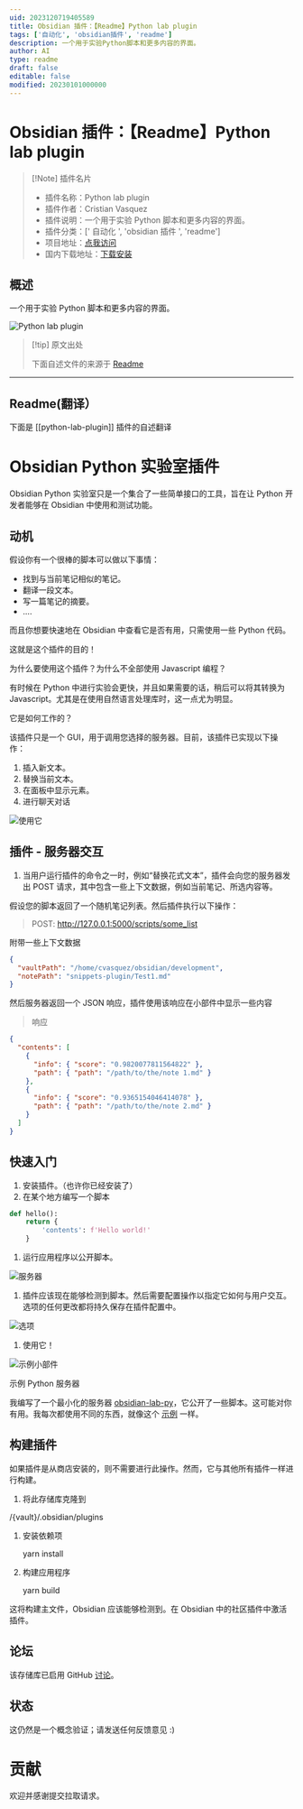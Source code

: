 ```yaml
---
uid: 2023120719405589
title: Obsidian 插件：【Readme】Python lab plugin
tags: ['自动化', 'obsidian插件', 'readme']
description: 一个用于实验Python脚本和更多内容的界面。
author: AI
type: readme
draft: false
editable: false
modified: 20230101000000
---
```


# Obsidian 插件：【Readme】Python lab plugin

> [!Note] 插件名片
> - 插件名称：Python lab plugin
> - 插件作者：Cristian Vasquez
> - 插件说明：一个用于实验 Python 脚本和更多内容的界面。
> - 插件分类：[' 自动化 ', 'obsidian 插件 ', 'readme']
> - 项目地址：[点我访问](https://github.com/cristianvasquez/obsidian-lab)
> - 国内下载地址：[下载安装](https://pkmer.cn/products/plugin/pluginMarket/?python-lab-plugin)

## 概述

一个用于实验 Python 脚本和更多内容的界面。

![Python lab plugin](https://cdn.pkmer.cn/covers/python-lab-plugin.png!pkmer)

> [!tip] 原文出处
>
>下面自述文件的来源于 [Readme](https://ghproxy.net/https://raw.githubusercontent.com/cristianvasquez/obsidian-lab/master/README.md)
>

---

## Readme(翻译）

下面是 [[python-lab-plugin]] 插件的自述翻译

# Obsidian Python 实验室插件

Obsidian Python 实验室只是一个集合了一些简单接口的工具，旨在让 Python 开发者能够在 Obsidian 中使用和测试功能。

## 动机

假设你有一个很棒的脚本可以做以下事情：

- 找到与当前笔记相似的笔记。
- 翻译一段文本。
- 写一篇笔记的摘要。
- ....

而且你想要快速地在 Obsidian 中查看它是否有用，只需使用一些 Python 代码。

这就是这个插件的目的！

为什么要使用这个插件？为什么不全部使用 Javascript 编程？

有时候在 Python 中进行实验会更快，并且如果需要的话，稍后可以将其转换为 Javascript。尤其是在使用自然语言处理库时，这一点尤为明显。

它是如何工作的？

该插件只是一个 GUI，用于调用您选择的服务器。目前，该插件已实现以下操作：

1. 插入新文本。
2. 替换当前文本。
3. 在面板中显示元素。
4. 进行聊天对话

![使用它](https://cdn.pkmer.cn/covers/python-lab-plugin_2_0.png!pkmer)

## 插件 - 服务器交互

1. 当用户运行插件的命令之一时，例如“替换花式文本”，插件会向您的服务器发出 POST 请求，其中包含一些上下文数据，例如当前笔记、所选内容等。

假设您的脚本返回了一个随机笔记列表。然后插件执行以下操作：

> POST: <http://127.0.0.1:5000/scripts/some_list>

附带一些上下文数据

```json
{
  "vaultPath": "/home/cvasquez/obsidian/development",
  "notePath": "snippets-plugin/Test1.md"
}
```

然后服务器返回一个 JSON 响应，插件使用该响应在小部件中显示一些内容

> 响应

```json
{
  "contents": [
    {
      "info": { "score": "0.9820077811564822" },
      "path": { "path": "/path/to/the/note 1.md" }
    },
    {
      "info": { "score": "0.9365154046414078" },
      "path": { "path": "/path/to/the/note 2.md" }
    }
  ]
}
```

## 快速入门

1. 安装插件。（也许你已经安装了）
2. 在某个地方编写一个脚本

```python
def hello():
    return {
        'contents': f'Hello world!'
    }
```

1. 运行应用程序以公开脚本。

![服务器](https://cdn.pkmer.cn/covers/python-lab-plugin_2_1.png!pkmer)

1. 插件应该现在能够检测到脚本。然后需要配置操作以指定它如何与用户交互。选项的任何更改都将持久保存在插件配置中。

![选项](https://cdn.pkmer.cn/covers/python-lab-plugin_2_2.png!pkmer)

1. 使用它！

![示例小部件](https://cdn.pkmer.cn/covers/python-lab-plugin_2_3.png!pkmer)

示例 Python 服务器

我编写了一个最小化的服务器 [obsidian-lab-py](https://github.com/cristianvasquez/obsidian-lab-py)，它公开了一些脚本。这可能对你有用。我每次都使用不同的东西，就像这个 [示例](https://gist.github.com/cristianvasquez/6b8a13d6452b7600a64b4e554939e052) 一样。

## 构建插件

如果插件是从商店安装的，则不需要进行此操作。然而，它与其他所有插件一样进行构建。

1. 将此存储库克隆到

/{vault}/.obsidian/plugins

1. 安装依赖项

    yarn install

2. 构建应用程序

    yarn build

这将构建主文件，Obsidian 应该能够检测到。在 Obsidian 中的社区插件中激活插件。

## 论坛

该存储库已启用 GitHub [讨论](https://github.com/cristianvasquez/obsidian-lab/discussions)。

## 状态

这仍然是一个概念验证；请发送任何反馈意见 :)

# 贡献

欢迎并感谢提交拉取请求。
